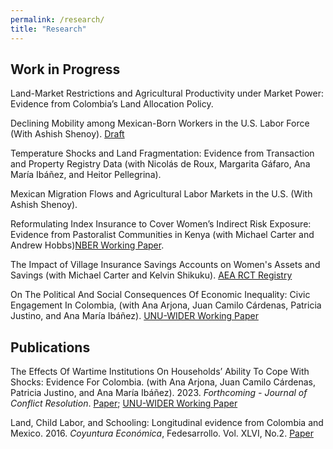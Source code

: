 ```yaml
---
permalink: /research/
title: "Research"
---
```


## Work in Progress

Land-Market Restrictions and Agricultural Productivity under Market Power: Evidence from Colombia’s Land Allocation Policy.

Declining Mobility among Mexican-Born Workers in the U.S. Labor Force (With Ashish Shenoy). [Draft](../assets/Paper_Mexican_Mobility.pdf)

Temperature Shocks and Land Fragmentation: Evidence from Transaction and Property Registry Data (with Nicolás de Roux, Margarita Gáfaro, Ana María Ibáñez, and Heitor Pellegrina).

Mexican Migration Flows and Agricultural Labor Markets in the U.S. (With Ashish Shenoy).

Reformulating Index Insurance to Cover Women’s Indirect Risk Exposure:
Evidence from Pastoralist Communities in Kenya (with Michael Carter and Andrew Hobbs)[NBER Working Paper](https://www.nber.org/papers/w31639).

The Impact of Village Insurance Savings Accounts on Women's Assets and Savings (with Michael Carter and Kelvin Shikuku). [AEA RCT Registry](https://doi.org/10.1257/rct.11253-1.1)

On The Political And Social Consequences Of Economic Inequality: Civic Engagement In Colombia, (with Ana Arjona, Juan Camilo Cárdenas, Patricia Justino, and Ana María Ibáñez). [UNU-WIDER Working Paper](https://www.wider.unu.edu/publication/political-and-social-consequences-economic-inequality)
 
## Publications

The Effects Of Wartime Institutions On Households’ Ability To Cope With Shocks: Evidence For Colombia. (with Ana Arjona, Juan Camilo Cárdenas, Patricia Justino, and Ana María Ibáñez). 2023. *Forthcoming - Journal of Conflict Resolution*. [Paper](https://doi.org/10.1177/00220027231170569); [UNU-WIDER Working Paper](https://www.wider.unu.edu/publication/effects-wartime-institutions-households’-ability-cope-shocks)

Land, Child Labor, and Schooling: Longitudinal evidence from Colombia and Mexico. 2016. *Coyuntura Económica*, Fedesarrollo. Vol. XLVI, No.2. [Paper](https://www.repository.fedesarrollo.org.co/bitstream/handle/11445/3461/Co_Eco_Diciembre_2016_Arteaga.pdf?sequence=1&isAllowed=y)


